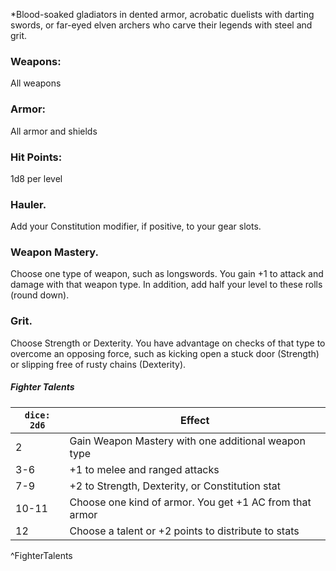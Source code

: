 *Blood-soaked gladiators in dented armor, acrobatic duelists with darting swords, or far-eyed elven archers who carve their legends with steel and grit.

### Weapons: 
All weapons
### Armor: 
All armor and shields
### Hit Points: 
1d8 per level
### Hauler. 
Add your Constitution modifier, if positive, to your gear slots.
### Weapon Mastery. 
Choose one type of weapon, such as longswords. You gain +1 to attack and damage with that weapon type. In addition, add half your level to these rolls (round down).
### Grit. 
Choose Strength or Dexterity. You have advantage on checks of that type to overcome an opposing force, such as kicking open a stuck door (Strength) or slipping free of rusty chains (Dexterity).

##### Fighter Talents
| `dice: 2d6` | **Effect**                                              |
| ----------- | ------------------------------------------------------- |
| 2           | Gain Weapon Mastery with one additional weapon type     |
| 3-6         | +1 to melee and ranged attacks                          |
| 7-9         | +2 to Strength, Dexterity, or Constitution stat         |
| 10-11       | Choose one kind of armor. You get +1 AC from that armor |
| 12          | Choose a talent or +2 points to distribute to stats     |
^FighterTalents
